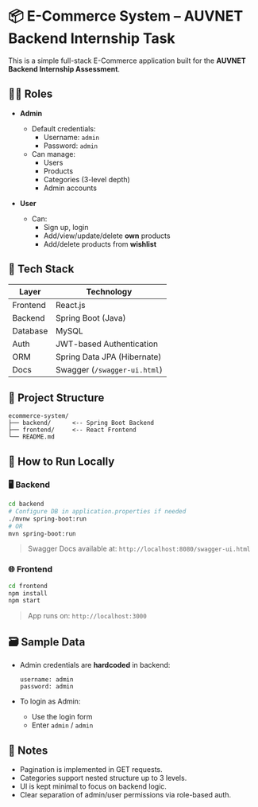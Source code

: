 # 📦 E-Commerce System – AUVNET Backend Internship Task

This is a simple full-stack E-Commerce application built for the **AUVNET Backend Internship Assessment**.

## 🧑‍💼 Roles

- **Admin**
  - Default credentials:  
    - Username: `admin`  
    - Password: `admin`
  - Can manage:
    - Users
    - Products
    - Categories (3-level depth)
    - Admin accounts

- **User**
  - Can:
    - Sign up, login
    - Add/view/update/delete **own** products
    - Add/delete products from **wishlist**

## 🔧 Tech Stack

| Layer      | Technology                   |
|------------|------------------------------|
| Frontend   | React.js                     |
| Backend    | Spring Boot (Java)           |
| Database   | MySQL                        |
| Auth       | JWT-based Authentication     |
| ORM        | Spring Data JPA (Hibernate)  |
| Docs       | Swagger (`/swagger-ui.html`) |

## 📁 Project Structure

```
ecommerce-system/
├── backend/      <-- Spring Boot Backend
├── frontend/     <-- React Frontend
└── README.md
```

## 🚀 How to Run Locally

### 🖥️ Backend

```bash
cd backend
# Configure DB in application.properties if needed
./mvnw spring-boot:run
# OR
mvn spring-boot:run
```

> Swagger Docs available at: `http://localhost:8080/swagger-ui.html`

### 🌐 Frontend

```bash
cd frontend
npm install
npm start
```

> App runs on: `http://localhost:3000`

## 🗃️ Sample Data

- Admin credentials are **hardcoded** in backend:
  ```
  username: admin
  password: admin
  ```

- To login as Admin:
  - Use the login form
  - Enter `admin` / `admin`

## 📌 Notes

- Pagination is implemented in GET requests.
- Categories support nested structure up to 3 levels.
- UI is kept minimal to focus on backend logic.
- Clear separation of admin/user permissions via role-based auth.
